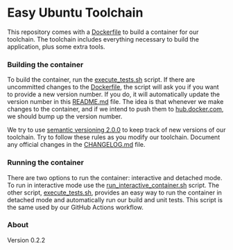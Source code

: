 # Easy Ubuntu Toolchain

This repository comes with a [Dockerfile](Dockerfile) to build a container for our toolchain. The toolchain includes everything necessary to build the application, plus some extra tools.

### Building the container

To build the container, run the [execute_tests.sh](../execute_tests.sh) script. If there are uncommitted changes to the [Dockerfile](Dockerfile), the script will ask you if you want to provide a new version number. If you do, it will automatically update the version number in this [README.md](README.md) file. The idea is that whenever we make changes to the container, and if we intend to push them to [hub.docker.com](https://hub.docker.com/repository/docker/mooremachine/easyubuntu), we should bump up the version number.

We try to use [semantic versioning 2.0.0](https://semver.org/spec/v2.0.0.html) to keep track of new versions of our toolchain. Try to follow these rules as you modify our toolchain. Document any official changes in the [CHANGELOG.md](CHANGELOG.md) file.

### Running the container

There are two options to run the container: interactive and detached mode. To run in interactive mode use the [run_interactive_container.sh](../run_interactive_container.sh) script. The other script, [execute_tests.sh](../execute_tests.sh), provides an easy way to run the container in detached mode and automatically run our build and unit tests. This script is the same used by our GitHub Actions workflow.

### About

Version 0.2.2
